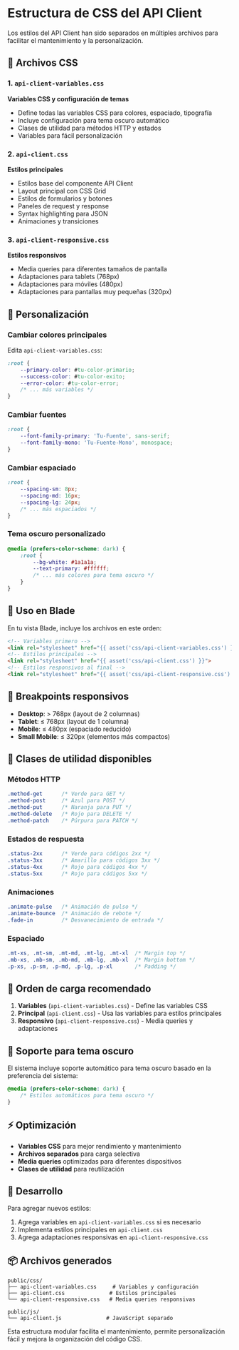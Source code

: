 # Estructura de CSS del API Client

Los estilos del API Client han sido separados en múltiples archivos para facilitar el mantenimiento y la personalización.

## 📁 Archivos CSS

### 1. `api-client-variables.css`
**Variables CSS y configuración de temas**
- Define todas las variables CSS para colores, espaciado, tipografía
- Incluye configuración para tema oscuro automático
- Clases de utilidad para métodos HTTP y estados
- Variables para fácil personalización

### 2. `api-client.css`
**Estilos principales**
- Estilos base del componente API Client
- Layout principal con CSS Grid
- Estilos de formularios y botones
- Paneles de request y response
- Syntax highlighting para JSON
- Animaciones y transiciones

### 3. `api-client-responsive.css`
**Estilos responsivos**
- Media queries para diferentes tamaños de pantalla
- Adaptaciones para tablets (768px)
- Adaptaciones para móviles (480px)
- Adaptaciones para pantallas muy pequeñas (320px)

## 🎨 Personalización

### Cambiar colores principales
Edita `api-client-variables.css`:
```css
:root {
    --primary-color: #tu-color-primario;
    --success-color: #tu-color-exito;
    --error-color: #tu-color-error;
    /* ... más variables */
}
```

### Cambiar fuentes
```css
:root {
    --font-family-primary: 'Tu-Fuente', sans-serif;
    --font-family-mono: 'Tu-Fuente-Mono', monospace;
}
```

### Cambiar espaciado
```css
:root {
    --spacing-sm: 8px;
    --spacing-md: 16px;
    --spacing-lg: 24px;
    /* ... más espaciados */
}
```

### Tema oscuro personalizado
```css
@media (prefers-color-scheme: dark) {
    :root {
        --bg-white: #1a1a1a;
        --text-primary: #ffffff;
        /* ... más colores para tema oscuro */
    }
}
```

## 🔧 Uso en Blade

En tu vista Blade, incluye los archivos en este orden:
```html
<!-- Variables primero -->
<link rel="stylesheet" href="{{ asset('css/api-client-variables.css') }}">
<!-- Estilos principales -->
<link rel="stylesheet" href="{{ asset('css/api-client.css') }}">
<!-- Estilos responsivos al final -->
<link rel="stylesheet" href="{{ asset('css/api-client-responsive.css') }}">
```

## 📱 Breakpoints responsivos

- **Desktop**: > 768px (layout de 2 columnas)
- **Tablet**: ≤ 768px (layout de 1 columna)
- **Mobile**: ≤ 480px (espaciado reducido)
- **Small Mobile**: ≤ 320px (elementos más compactos)

## 🎯 Clases de utilidad disponibles

### Métodos HTTP
```css
.method-get      /* Verde para GET */
.method-post     /* Azul para POST */
.method-put      /* Naranja para PUT */
.method-delete   /* Rojo para DELETE */
.method-patch    /* Púrpura para PATCH */
```

### Estados de respuesta
```css
.status-2xx      /* Verde para códigos 2xx */
.status-3xx      /* Amarillo para códigos 3xx */
.status-4xx      /* Rojo para códigos 4xx */
.status-5xx      /* Rojo para códigos 5xx */
```

### Animaciones
```css
.animate-pulse   /* Animación de pulso */
.animate-bounce  /* Animación de rebote */
.fade-in         /* Desvanecimiento de entrada */
```

### Espaciado
```css
.mt-xs, .mt-sm, .mt-md, .mt-lg, .mt-xl  /* Margin top */
.mb-xs, .mb-sm, .mb-md, .mb-lg, .mb-xl  /* Margin bottom */
.p-xs, .p-sm, .p-md, .p-lg, .p-xl       /* Padding */
```

## 🔄 Orden de carga recomendado

1. **Variables** (`api-client-variables.css`) - Define las variables CSS
2. **Principal** (`api-client.css`) - Usa las variables para estilos principales
3. **Responsivo** (`api-client-responsive.css`) - Media queries y adaptaciones

## 🌙 Soporte para tema oscuro

El sistema incluye soporte automático para tema oscuro basado en la preferencia del sistema:
```css
@media (prefers-color-scheme: dark) {
    /* Estilos automáticos para tema oscuro */
}
```

## ⚡ Optimización

- **Variables CSS** para mejor rendimiento y mantenimiento
- **Archivos separados** para carga selectiva
- **Media queries** optimizadas para diferentes dispositivos
- **Clases de utilidad** para reutilización

## 🔧 Desarrollo

Para agregar nuevos estilos:
1. Agrega variables en `api-client-variables.css` si es necesario
2. Implementa estilos principales en `api-client.css`
3. Agrega adaptaciones responsivas en `api-client-responsive.css`

## 📦 Archivos generados

```
public/css/
├── api-client-variables.css     # Variables y configuración
├── api-client.css              # Estilos principales
└── api-client-responsive.css   # Media queries responsivas

public/js/
└── api-client.js              # JavaScript separado
```

Esta estructura modular facilita el mantenimiento, permite personalización fácil y mejora la organización del código CSS.
